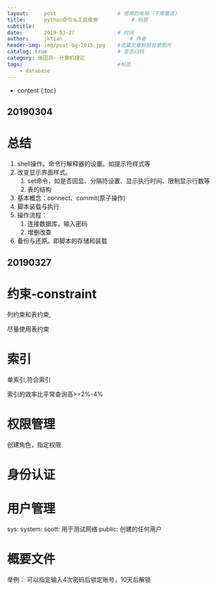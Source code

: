```yaml
---
layout:     post   				    # 使用的布局（不需要改）
title:      python命令＆工具使用			# 标题 
subtitle:  	 
date:       2019-03-27				# 时间
author:     jktian 						# 作者
header-img: img/post-bg-2015.jpg 	#这篇文章标题背景图片
catalog: true 						# 是否归档
category: 缘因洞--计算机理论
tags:								#标签
    - database
---
```


* content
{:toc}

20190304
---
# 总结
1. shell操作。命令行解释器的设置。如提示符样式等
2. 改变显示界面样式。
	1. set命令，如是否回显、分隔符设置、显示执行时间、限制显示行数等
	2. 表的结构
3. 基本概念：connect、commit(原子操作)
4. 脚本装载与执行
5. 操作流程：
	1. 连接数据库，输入密码
	2. 增删改查
6. 备份与还原。即脚本的存储和装载







20190327
---
# 约束-constraint
列约束和表约束,

尽量使用表约束
# 索引
单索引,符合索引

索引的效率比平常查询高>=2%-4%
# 权限管理
创建角色，指定权限

# 身份认证

# 用户管理
sys: 
system:
scott: 用于测试网络
public: 创建的任何用户

# 概要文件
举例：
可以指定输入4次密码后锁定账号，10天后解锁